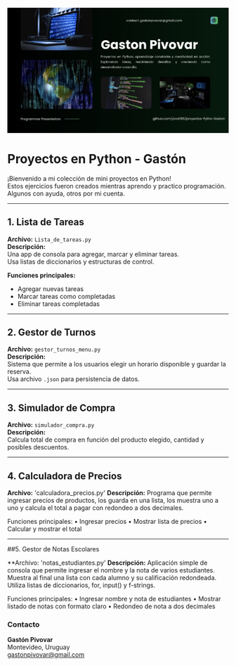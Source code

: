 ![Banner](./IMG_2014.jpeg)
# Proyectos en Python - Gastón

¡Bienvenido a mi colección de mini proyectos en Python!  
Estos ejercicios fueron creados mientras aprendo y practico programación. Algunos con ayuda, otros por mi cuenta.

---

## 1. Lista de Tareas
**Archivo:** `Lista_de_tareas.py`  
**Descripción:**  
Una app de consola para agregar, marcar y eliminar tareas.  
Usa listas de diccionarios y estructuras de control.

**Funciones principales:**
- Agregar nuevas tareas
- Marcar tareas como completadas
- Eliminar tareas completadas

---

## 2. Gestor de Turnos
**Archivo:** `gestor_turnos_menu.py`  
**Descripción:**  
Sistema que permite a los usuarios elegir un horario disponible y guardar la reserva.  
Usa archivo `.json` para persistencia de datos.

---

## 3. Simulador de Compra
**Archivo:** `simulador_compra.py`  
**Descripción:**  
Calcula total de compra en función del producto elegido, cantidad y posibles descuentos.

---

## 4. Calculadora de Precios

**Archivo:** 'calculadora_precios.py'
**Descripción:**
Programa que permite ingresar precios de productos, los guarda en una lista, los muestra uno a uno y calcula el total a pagar con redondeo a dos decimales.

Funciones principales:
	•	Ingresar precios
	•	Mostrar lista de precios
	•	Calcular y mostrar el total

---

##5. Gestor de Notas Escolares

**Archivo: 'notas_estudiantes.py'
**Descripción:**
Aplicación simple de consola que permite ingresar el nombre y la nota de varios estudiantes.
Muestra al final una lista con cada alumno y su calificación redondeada.
Utiliza listas de diccionarios, for, input() y f-strings.

Funciones principales:
	•	Ingresar nombre y nota de estudiantes
	•	Mostrar listado de notas con formato claro
	•	Redondeo de nota a dos decimales

### Contacto
**Gastón Pivovar**  
Montevideo, Uruguay  
[gastonpivovar@gmail.com](mailto:gastonpivovar@gmail.com)  
